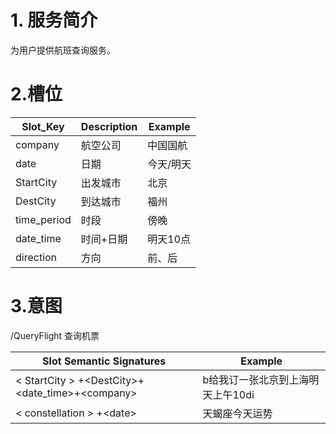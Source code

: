 # 1. 服务简介

为用户提供航班查询服务。

# 2.槽位

| **Slot\_Key** | **Description** | **Example** |
| --- | --- | --- |
| company | 航空公司 | 中国国航 |
| date | 日期 | 今天\/明天 |
| StartCity | 出发城市 | 北京 |
| DestCity | 到达城市 | 福州 |
| time\_period | 时段 | 傍晚 |
| date\_time | 时间+日期 | 明天10点 |
| direction | 方向 | 前、后 |

# 3.意图

\/QueryFlight
查询机票

| **Slot Semantic Signatures** | **Example** |
| --- | --- |
| &lt; StartCity &gt; +&lt;DestCity&gt;+&lt;date\_time&gt;+&lt;company&gt; | b给我订一张北京到上海明天上午10di |
| &lt; constellation &gt; +&lt;date&gt; | 天蝎座今天运势 |

